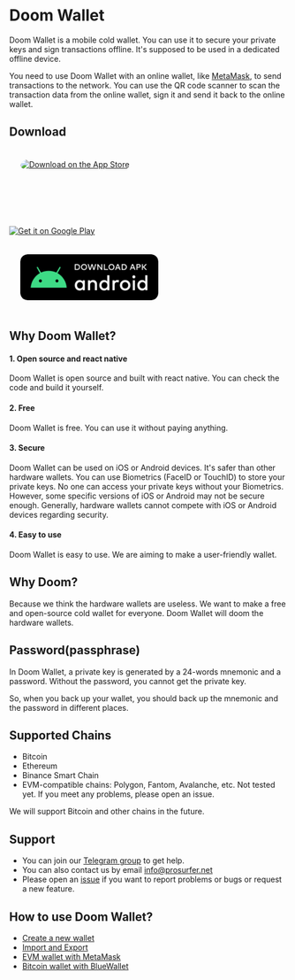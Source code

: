 # Doom Wallet

Doom Wallet is a mobile cold wallet. You can use it to secure your private keys and sign transactions offline. It's supposed to be used in a dedicated offline device.

You need to use Doom Wallet with an online wallet, like [MetaMask](https://metamask.io/), to send transactions to the network. You can use the QR code scanner to scan the transaction data from the online wallet, sign it and send it back to the online wallet.

## Download

<a href="https://apps.apple.com/us/app/doom-wallet/id6455836435?itsct=apps_box_badge&amp;itscg=30200" style="display: inline-block; overflow: hidden; border-radius: 13px; width: 250px; height: 83px; margin: 20px;"><img src="https://tools.applemediaservices.com/api/badges/download-on-the-app-store/black/en-us?size=250x83&amp;releaseDate=1691020800" alt="Download on the App Store" style="border-radius: 13px; width: 250px; height: 83px;"></a>

<a href='https://play.google.com/store/apps/details?id=org.wave.doom&pcampaignid=pcampaignidMKT-Other-global-all-co-prtnr-py-PartBadge-Mar2515-1'><img alt='Get it on Google Play' src='https://play.google.com/intl/en_us/badges/static/images/badges/en_badge_web_generic.png' style="width: 290px;"/></a>

<a href="https://github.com/wave-org/DoomWallet/releases/latest" style="display: inline-block; overflow: hidden; border-radius: 13px; width: 250px; height: 83px; margin: 20px;"><img src="./docs/apk.svg" alt="Download Android APK" style="border-radius: 13px; width: 250px; height: 83px;"></a>

## Why Doom Wallet?

#### 1. Open source and react native

Doom Wallet is open source and built with react native. You can check the code and build it yourself.

#### 2. Free

Doom Wallet is free. You can use it without paying anything.

#### 3. Secure

Doom Wallet can be used on iOS or Android devices. It's safer than other hardware wallets. You can use Biometrics (FaceID or TouchID) to store your private keys. No one can access your private keys without your Biometrics. However, some specific versions of iOS or Android may not be secure enough. Generally, hardware wallets cannot compete with iOS or Android devices regarding security.

#### 4. Easy to use

Doom Wallet is easy to use. We are aiming to make a user-friendly wallet.

## Why Doom?

Because we think the hardware wallets are useless. We want to make a free and open-source cold wallet for everyone. Doom Wallet will doom the hardware wallets.

## Password(passphrase)

In Doom Wallet, a private key is generated by a 24-words mnemonic and a password. Without the password, you cannot get the private key.

So, when you back up your wallet, you should back up the mnemonic and the password in different places.

## Supported Chains

- Bitcoin
- Ethereum
- Binance Smart Chain
- EVM-compatible chains: Polygon, Fantom, Avalanche, etc. Not tested yet. If you meet any problems, please open an issue.

We will support Bitcoin and other chains in the future.

## Support

- You can join our [Telegram group](https://t.me/doomvault) to get help.
- You can also contact us by email [info@prosurfer.net](mailto:info@prosurfer.net)
- Please open an [issue](https://github.com/wave-org/DoomWallet/issues) if you want to report problems or bugs or request a new feature.

## How to use Doom Wallet?

- [Create a new wallet](./docs/create.md)
- [Import and Export](./docs/import.md)
- [EVM wallet with MetaMask](./docs/evm.md)
- [Bitcoin wallet with BlueWallet](./docs/btc.md)
